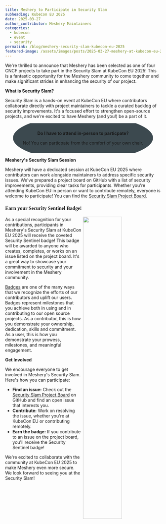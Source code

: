 ```yaml
---
title: Meshery to Participate in Security Slam
subheading: KubeCon EU 2025
date: 2025-03-27
author_contributor: Meshery Maintainers
categories:
  - kubecon
  - event
  - security
permalink: /blog/meshery-security-slam-kubecon-eu-2025
featured-image: /assets/images/posts/2025-03-27-meshery-at-kubecon-eu-2025/kubecon-eu-2025.png
---
```


We're thrilled to announce that Meshery has been selected as one of four CNCF projects to take part in the Security Slam at KubeCon EU 2025! This is a fantastic opportunity for the Meshery community to come together and make significant strides in enhancing the security of our project.

<link href="https://fonts.googleapis.com/css2?family=Baloo+Bhaina+2:wght@600&display=swap" rel="stylesheet">
<style type="text/css">
  .highlighted-text {
    font-family: 'Baloo Bhaina 2', cursive;
  }
</style>


**What is Security Slam?**

Security Slam is a hands-on event at KubeCon EU where contributors collaborate directly with project maintainers to tackle a curated backlog of security improvements. It's a focused effort to strengthen open-source projects, and we're excited to have Meshery (and you!) be a part of it.

<div style="block-size: fit-content;clip-path: ellipse(45% 75% at 50% 50%);background-color:#3c494f;height:6rem;text-align:center;align-content:center;">
  <p><b>Do I have to attend in-person to particpate?</b></p>
  <p>No! You can particpate from the comfort of your own chair.</p>
</div>

**Meshery's Security Slam Session**

Meshery will have a dedicated session at KubeCon EU 2025 where contributors can work alongside maintainers to address specific security issues.  We've prepared a project board on GitHub with a list of security improvements, providing clear tasks for participants. Whether you're attending KubeCon EU in person or want to contribute remotely, everyone is welcome to participate! You can find the [Security Slam Project Board](https://github.com/orgs/meshery/projects/6).

<h3 class="highlighted-text">Earn your Security Sentinel Badge!</h3>

<img src="https://badges.layer5.io/assets/badges/security-sentinel/security-sentinel.png" width="50%" align="right" />

As a special recognition for your contributions, participants in Meshery's Security Slam at KubeCon EU 2025 will receive the coveted Security Sentinel badge! This badge will be awarded to anyone who creates, completes, or works on an issue listed on the project board. It's a great way to showcase your commitment to security and your involvement in the Meshery community.

[Badges](https://badges.layer5.io) are one of the many ways that we recognize the efforts of our contributors and uplift our users. Badges represent milestones that you achieve both in using and in contributing to our open source projects. As a contributor, this is how you demonstrate your ownership, dedication, skills and commitment. As a user, this is how you demonstrate your prowess, milestones, and meaningful engagement.

**Get Involved**

We encourage everyone to get involved in Meshery's Security Slam. Here's how you can participate:

* **Find an issue:** Check out the [Security Slam Project Board](https://github.com/orgs/meshery/projects/6) on GitHub and find an open issue that interests you.
* **Contribute:** Work on resolving the issue, whether you're at KubeCon EU or contributing remotely. 
* **Earn the badge:** If you contribute to an issue on the project board, you'll receive the Security Sentinel badge! 

We're excited to collaborate with the community at KubeCon EU 2025 to make Meshery even more secure. We look forward to seeing you at the Security Slam!
